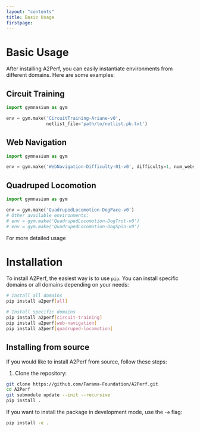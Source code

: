 ```yaml
---
layout: "contents"
title: Basic Usage
firstpage:
---
```


# Basic Usage

After installing A2Perf, you can easily instantiate environments from different
domains. Here are some examples:

## Circuit Training

```python
import gymnasium as gym

env = gym.make('CircuitTraining-Ariane-v0',
               netlist_file='path/to/netlist.pb.txt')
```

## Web Navigation

```python
import gymnasium as gym

env = gym.make('WebNavigation-Difficulty-01-v0', difficulty=1, num_websites=1)
```

## Quadruped Locomotion

```python
import gymnasium as gym

env = gym.make('QuadrupedLocomotion-DogPace-v0')
# Other available environments:
# env = gym.make('QuadrupedLocomotion-DogTrot-v0')
# env = gym.make('QuadrupedLocomotion-DogSpin-v0')
```


For more detailed usage

# Installation

To install A2Perf, the easiest way is to use `pip`. You can install specific
domains or all domains depending on your needs:

```bash
# Install all domains
pip install a2perf[all]

# Install specific domains
pip install a2perf[circuit-training]
pip install a2perf[web-navigation]
pip install a2perf[quadruped-locomotion]
```

## Installing from source

If you would like to install A2Perf from source, follow these steps:

1. Clone the repository:

```bash
git clone https://github.com/Farama-Foundation/A2Perf.git
cd A2Perf
git submodule update --init --recursive
pip install .
```

If you want to install the package in development mode, use the `-e` flag:

```bash
pip install -e .
```

